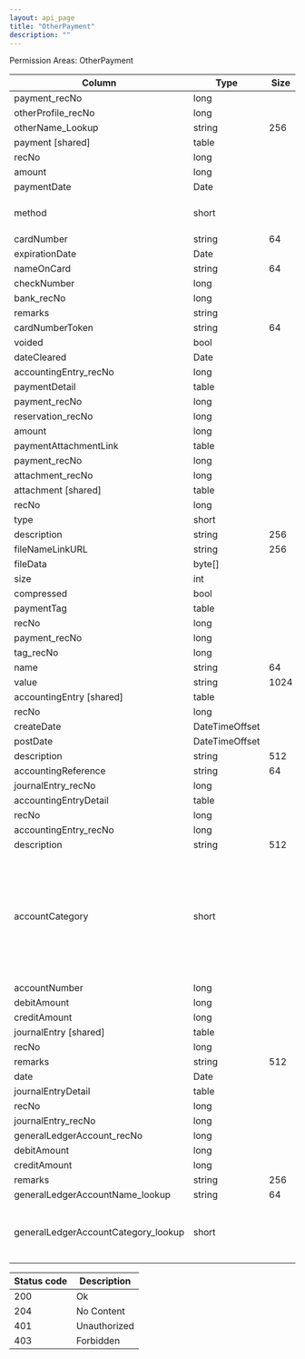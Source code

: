 ```yaml
---
layout: api_page
title: "OtherPayment"
description: ""
---
```




Permission Areas: OtherPayment

| Column | Type | Size | Flags | Table | Description |
| ------ | ---- | ---- | ----- | ----- | ----------- |
| payment_recNo | long |  | PKey,Auto-Assign | otherPayment | 
| otherProfile_recNo | long |  | Required,FKey | otherPayment | 
| otherName_Lookup | string | 256 | ReadOnly | otherPayment | 
| payment  [shared] | table |  | Singleton | otherPayment | 
| recNo | long |  | PKey,FKey | payment | 
| amount | long |  | Required | payment | 
| paymentDate | Date |  | Required | payment | 
| method | short |  | Required | payment | Cash = 1, Check = 2, EFT = 3, CreditCard = 4, Other = 99
| cardNumber | string | 64 |  | payment | 
| expirationDate | Date |  |  | payment | 
| nameOnCard | string | 64 |  | payment | 
| checkNumber | long |  |  | payment | 
| bank_recNo | long |  | FKey | payment | 
| remarks | string |  |  | payment | 
| cardNumberToken | string | 64 |  | payment | 
| voided | bool |  |  | payment | 
| dateCleared | Date |  |  | payment | 
| accountingEntry_recNo | long |  | Auto-Assign | payment | 
| paymentDetail  | table |  |  | payment | 
| payment_recNo | long |  | PKey,FKey | paymentDetail | 
| reservation_recNo | long |  | PKey,Required,FKey | paymentDetail | 
| amount | long |  | Required | paymentDetail | 
| paymentAttachmentLink  | table |  |  | payment | 
| payment_recNo | long |  | PKey,FKey | paymentAttachmentLink | 
| attachment_recNo | long |  | PKey,Auto-Assign | paymentAttachmentLink | 
| attachment  [shared] | table |  | Singleton | paymentAttachmentLink | 
| recNo | long |  | PKey,FKey | attachment | 
| type | short |  | Required | attachment | Link = 1, File = 2
| description | string | 256 |  | attachment | 
| fileNameLinkURL | string | 256 | Required | attachment | 
| fileData | byte[] |  |  | attachment | 
| size | int |  |  | attachment | 
| compressed | bool |  |  | attachment | 
| paymentTag  | table |  |  | payment | 
| recNo | long |  | PKey | paymentTag | 
| payment_recNo | long |  | FKey | paymentTag | 
| tag_recNo | long |  | Required,FKey | paymentTag | 
| name | string | 64 | ReadOnly | paymentTag | 
| value | string | 1024 |  | paymentTag | 
| accountingEntry  [shared] | table |  | Singleton | payment | 
| recNo | long |  | PKey,FKey | accountingEntry | 
| createDate | DateTimeOffset |  |  | accountingEntry | 
| postDate | DateTimeOffset |  |  | accountingEntry | 
| description | string | 512 |  | accountingEntry | 
| accountingReference | string | 64 |  | accountingEntry | 
| journalEntry_recNo | long |  | Auto-Assign | accountingEntry | 
| accountingEntryDetail  | table |  |  | accountingEntry | 
| recNo | long |  | PKey | accountingEntryDetail | 
| accountingEntry_recNo | long |  | FKey | accountingEntryDetail | 
| description | string | 512 |  | accountingEntryDetail | 
| accountCategory | short |  | Required | accountingEntryDetail | None = 0, ClientBalances = 1, SupplierBalances = 2, UndepositedFunds = 3, Undisbursedfunds = 4, CCProcessingBalances = 5, AgencyCCBalances = 6, BankAccount = 7, Sales = 8, CostOfSales = 9, Other = 99
| accountNumber | long |  |  | accountingEntryDetail | 
| debitAmount | long |  |  | accountingEntryDetail | 
| creditAmount | long |  |  | accountingEntryDetail | 
| journalEntry  [shared] | table |  | Singleton | accountingEntry | 
| recNo | long |  | PKey,FKey | journalEntry | 
| remarks | string | 512 |  | journalEntry | 
| date | Date |  | Required | journalEntry | 
| journalEntryDetail  | table |  |  | journalEntry | 
| recNo | long |  | PKey | journalEntryDetail | 
| journalEntry_recNo | long |  | FKey | journalEntryDetail | 
| generalLedgerAccount_recNo | long |  | FKey | journalEntryDetail | 
| debitAmount | long |  |  | journalEntryDetail | 
| creditAmount | long |  |  | journalEntryDetail | 
| remarks | string | 256 |  | journalEntryDetail | 
| generalLedgerAccountName_lookup | string | 64 | ReadOnly | journalEntryDetail | 
| generalLedgerAccountCategory_lookup | short |  | ReadOnly | journalEntryDetail | Assets = 1, Liabilities = 2, RetainedEarnings = 3, Sales = 4, CostOfSales = 5, Expenses = 6

| Status code | Description |
| ----------- | ----------- |
| 200 | Ok |
| 204 | No Content |
| 401 | Unauthorized |
| 403 | Forbidden |


